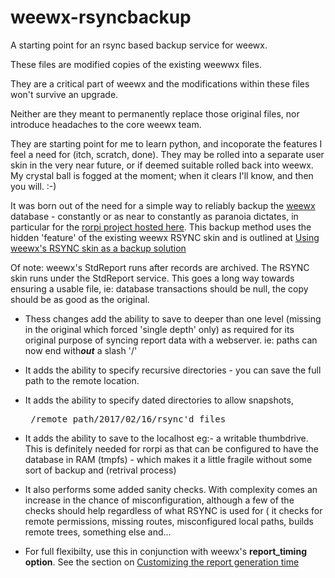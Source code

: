 # weewx-rsyncbackup
A starting point for an rsync based backup service for weewx.

These files are modified copies of the existing weewwx files.

They are a critical part of weewx and the modifications within these files won't survive an upgrade.

Neither are they meant to permanently replace those original files, nor introduce headaches to the core weewx team. 

They are starting point for me to learn python, and incoporate the features I feel a need for (itch, scratch, done).  They may be rolled into a separate user skin in the very near future, or if deemed suitable rolled back into weewx. My crystal ball is fogged at the moment; when it clears I'll know, and then you will. :-)

It was born out of the need for a simple way to reliably backup the [weewx](http://weewx.com) database - constantly or as near to constantly as paranoia dictates, in particular for the [rorpi project hosted here](https://github.com/glennmckechnie/rorpi-raspberrypi). This backup method uses the hidden 'feature' of  the existing weewx RSYNC skin and is outlined at [Using weewx's RSYNC skin as a backup solution](https://github.com/glennmckechnie/rorpi-raspberrypi/wiki/rorpi-Using-weewx's-RSYNC-skin-as-a-backup-solution)

Of note: weewx's StdReport runs after records are archived. The RSYNC skin runs under the StdReport service. This goes a long way towards ensuring a usable file, ie: database transactions should be null, the copy should be as good as the original.

* Thess changes add the ability to save to deeper than one level (missing in the original which forced 'single depth' only) as required for its original purpose of syncing report data with a webserver. ie: paths can now end with***out*** a slash '/'

* It adds the ability to specify recursive directories - you can save the full path to the remote location.

* It adds the ability to specify dated directories to allow snapshots, <pre> /remote_path/2017/02/16/rsync'd files </pre>

* It adds the ability to save to the localhost eg:- a writable thumbdrive. This is definitely needed for rorpi as that can be configured to have the database in RAM (tmpfs) - which makes it a little fragile without some sort of backup and (retrival process)

* It also performs some added sanity checks. With complexity comes an increase in the chance of misconfiguration, although a few of the checks should help regardless of what RSYNC is used for ( it checks for remote permissions, missing routes, misconfigured local paths, builds remote trees, something else and...

* For full flexibilty, use this in conjunction with weewx's **report_timing option**. See the section on [Customizing the report generation time](http://www.weewx.com/docs/customizing.htm#customizing_gen_time)

